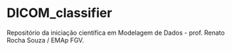 # DICOM_classifier
Repositório da iniciação científica em Modelagem de Dados - prof. Renato Rocha Souza / EMAp FGV.
